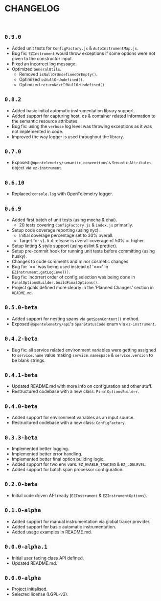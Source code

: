 # CHANGELOG

<br/>

## `0.9.0`

- Added unit tests for `ConfigFactory.js` & `AutoInstrumentMap.js`.
- Bug fix: `EZInstrument` would throw exceptions if some options were not given to the constructor input.
- Fixed an incorrect log message.
- Optimized `GeneralUtils`.
  - Removed `isNullOrUndefinedOrEmpty()`.
  - Optimized `isNullOrUndefined()`.
  - Optimized `returnNextIfNullOrUndefined()`.

## `0.8.2`

- Added basic initial automatic instrumentation library support.
- Added support for capturing host, os & container related information to the semantic resource attributes.
- Bug fix: using the `verbose` log level was throwing exceptions as it was not implemented in code.
- Improved the way logger is used throughout the library.

## `0.7.0`

- Exposed `@opentelemetry/semantic-conventions`'s `SemanticAttributes` object via `ez-instrument`.

## `0.6.10`

- Replaced `console.log` with OpenTelemetry logger.

## `0.6.9`

- Added first batch of unit tests (using mocha & chai).
  - 20 tests covering `ConfigFactory.js` & `index.js` primarily.
- Setup code coverage reporting (using nyc).
  - Initial coverage percentage set to 30% overall.
  - Target for `v1.0.0` release is overall coverage of 50% or higher.
- Setup linting & style support (using eslint & prettier).
- Setup pre-commit hook for running unit tests before committing (using husky).
- Changes to code comments and minor cosmetic changes.
- Bug fix: '==' was being used instead of '===' in `EZInstrument.getLogLevel()`.
- Bug fix: Incorrert order of config selection was being done in `FinalOptionsBuilder.buildFinalOptions()`.
- Project goals defined more clearly in the 'Planned Changes' section in `README.md`.

## `0.5.0-beta`

- Added support for nesting spans via `getSpanContext()` method.
- Exposed `@opentelemetry/api`'s `SpanStatusCode` enum via `ez-instrument`.

## `0.4.2-beta`

- Bug fix: all service related environment variables were getting assigned to `service.name` value making `service.namespace` & `service.version` to be blank strings.

## `0.4.1-beta`

- Updated README.md with more info on configuration and other stuff.
- Restructured codebase with a new class: `FinalOptionsBuilder`.

## `0.4.0-beta`

- Added support for environment variables as an input source.
- Restructured codebase with a new class: `ConfigFactory`.

## `0.3.3-beta`

- Implemented better logging.
- Implemented better error handling.
- Implemented better final option building logic.
- Added support for two env vars: `EZ_ENABLE_TRACING` & `EZ_LOGLEVEL`.
- Added support for batch span processor configuration.

## `0.2.0-beta`

- Initial code driven API ready (`EZInstrument` & `EZInstrumentOptions`).

## `0.1.0-alpha`

- Added support for manual instrumentation via global tracer provider.
- Added support for basic automatic instrumentation.
- Added usage examples in README.md.

## `0.0.0-alpha.1`

- Initial user facing class API defined.
- Updated README.md.

## `0.0.0-alpha`

- Project initialised.
- Selected license (LGPL-v3).
